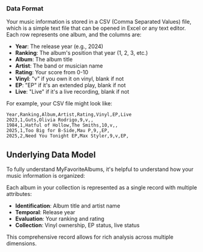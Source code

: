 ### Data Format

Your music information is stored in a CSV (Comma Separated Values) file, which is a simple text file that can be opened in Excel or any text editor. Each row represents one album, and the columns are:

- **Year**: The release year (e.g., 2024)
- **Ranking**: The album's position that year (1, 2, 3, etc.)
- **Album**: The album title
- **Artist**: The band or musician name
- **Rating**: Your score from 0-10
- **Vinyl**: "v" if you own it on vinyl, blank if not
- **EP**: "EP" if it's an extended play, blank if not
- **Live**: "Live" if it's a live recording, blank if not

For example, your CSV file might look like:

```csv
Year,Ranking,Album,Artist,Rating,Vinyl,EP,Live
2023,1,Guts,Olivia Rodrigo,9,v,,
1984,1,Hatful of Hollow,The Smiths,10,v,,
2025,1,Too Big for B-Side,Mau P,9,,EP,
2025,2,Need You Tonight EP,Max Styler,9,v,EP,
```

## Underlying Data Model

To fully understand MyFavoriteAlbums, it's helpful to understand how your music information is organized:

Each album in your collection is represented as a single record with multiple attributes:

- **Identification**: Album title and artist name
- **Temporal**: Release year
- **Evaluation**: Your ranking and rating
- **Collection**: Vinyl ownership, EP status, live status

This comprehensive record allows for rich analysis across multiple dimensions.
